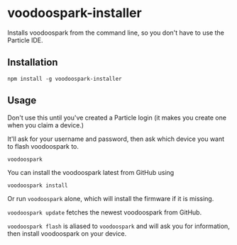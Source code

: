# voodoospark-installer

Installs voodoospark from the command line, so you don't have to use the Particle IDE.

## Installation

`npm install -g voodoospark-installer`

## Usage

Don't use this until you've created a Particle login (it makes you create one when you claim a device.)

It'll ask for your username and password, then ask which device you want to flash voodoospark to.

`voodoospark`

You can install the voodoospark latest from GitHub using

`voodoospark install`

Or run `voodoospark` alone, which will install the firmware if it is missing.

`voodoospark update` fetches the newest voodoospark from GitHub.

`voodoospark flash` is aliased to `voodoospark` and will ask you for information, then install voodoospark on your device.